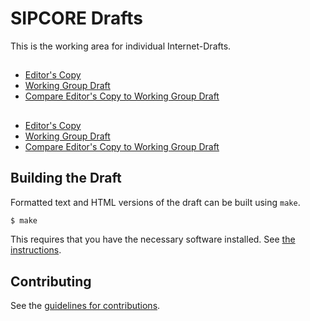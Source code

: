 # SIPCORE Drafts

This is the working area for individual Internet-Drafts.

## 

* [Editor's Copy](https://cdh4u.github.io/draft-sessiontimer-race/#go.draft-holmberg-sipcore-sessiontimer-race.html)
* [Working Group Draft](https://tools.ietf.org/html/draft-holmberg-sipcore-sessiontimer-race)
* [Compare Editor's Copy to Working Group Draft](https://cdh4u.github.io/draft-sessiontimer-race/#go.draft-holmberg-sipcore-sessiontimer-race.diff)

## 

* [Editor's Copy](https://cdh4u.github.io/draft-sessiontimer-race/#go.draft-ietf-sipcore-sessiontimer-race.html)
* [Working Group Draft](https://tools.ietf.org/html/draft-ietf-sipcore-sessiontimer-race)
* [Compare Editor's Copy to Working Group Draft](https://cdh4u.github.io/draft-sessiontimer-race/#go.draft-ietf-sipcore-sessiontimer-race.diff)

## Building the Draft

Formatted text and HTML versions of the draft can be built using `make`.

```sh
$ make
```

This requires that you have the necessary software installed.  See
[the instructions](https://github.com/martinthomson/i-d-template/blob/master/doc/SETUP.md).


## Contributing

See the
[guidelines for contributions](https://github.com/cdh4u/draft-sessiontimer-race/blob/master/CONTRIBUTING.md).
